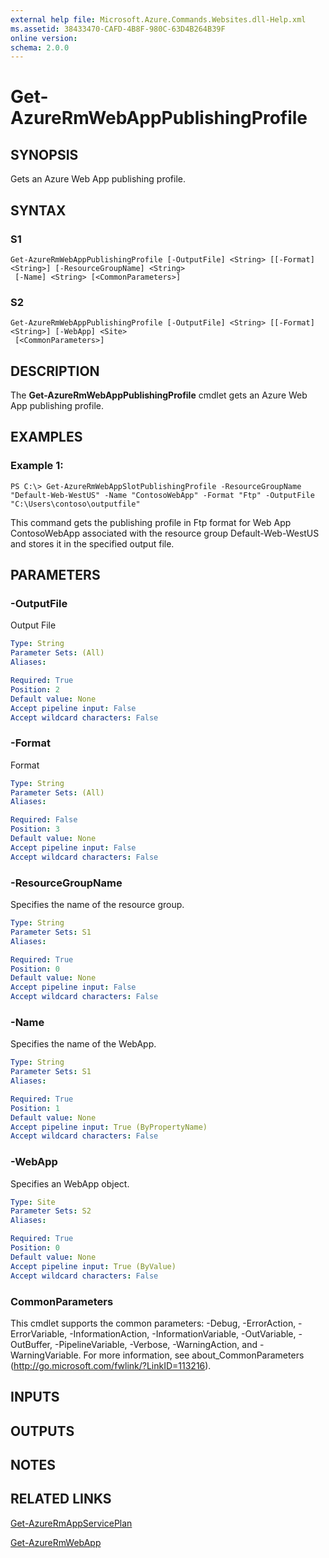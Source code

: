 ```yaml
---
external help file: Microsoft.Azure.Commands.Websites.dll-Help.xml
ms.assetid: 38433470-CAFD-4B8F-980C-63D4B264B39F
online version: 
schema: 2.0.0
---
```


# Get-AzureRmWebAppPublishingProfile

## SYNOPSIS
Gets an Azure Web App publishing profile.

## SYNTAX

### S1
```
Get-AzureRmWebAppPublishingProfile [-OutputFile] <String> [[-Format] <String>] [-ResourceGroupName] <String>
 [-Name] <String> [<CommonParameters>]
```

### S2
```
Get-AzureRmWebAppPublishingProfile [-OutputFile] <String> [[-Format] <String>] [-WebApp] <Site>
 [<CommonParameters>]
```

## DESCRIPTION
The **Get-AzureRmWebAppPublishingProfile** cmdlet gets an Azure Web App publishing profile.

## EXAMPLES

### Example 1:
```
PS C:\> Get-AzureRmWebAppSlotPublishingProfile -ResourceGroupName "Default-Web-WestUS" -Name "ContosoWebApp" -Format "Ftp" -OutputFile "C:\Users\contoso\outputfile"
```

This command gets the publishing profile in Ftp format for Web App ContosoWebApp associated with the resource group Default-Web-WestUS
    and stores it in the specified output file.

## PARAMETERS

### -OutputFile
Output File

```yaml
Type: String
Parameter Sets: (All)
Aliases: 

Required: True
Position: 2
Default value: None
Accept pipeline input: False
Accept wildcard characters: False
```

### -Format
Format

```yaml
Type: String
Parameter Sets: (All)
Aliases: 

Required: False
Position: 3
Default value: None
Accept pipeline input: False
Accept wildcard characters: False
```

### -ResourceGroupName
Specifies the name of the resource group.

```yaml
Type: String
Parameter Sets: S1
Aliases: 

Required: True
Position: 0
Default value: None
Accept pipeline input: False
Accept wildcard characters: False
```

### -Name
Specifies the name of the WebApp.

```yaml
Type: String
Parameter Sets: S1
Aliases: 

Required: True
Position: 1
Default value: None
Accept pipeline input: True (ByPropertyName)
Accept wildcard characters: False
```

### -WebApp
Specifies an WebApp object.

```yaml
Type: Site
Parameter Sets: S2
Aliases: 

Required: True
Position: 0
Default value: None
Accept pipeline input: True (ByValue)
Accept wildcard characters: False
```

### CommonParameters
This cmdlet supports the common parameters: -Debug, -ErrorAction, -ErrorVariable, -InformationAction, -InformationVariable, -OutVariable, -OutBuffer, -PipelineVariable, -Verbose, -WarningAction, and -WarningVariable. For more information, see about_CommonParameters (http://go.microsoft.com/fwlink/?LinkID=113216).

## INPUTS

## OUTPUTS

## NOTES

## RELATED LINKS

[Get-AzureRmAppServicePlan](./Get-AzureRmAppServicePlan.md)

[Get-AzureRmWebApp](./Get-AzureRmWebApp.md)


